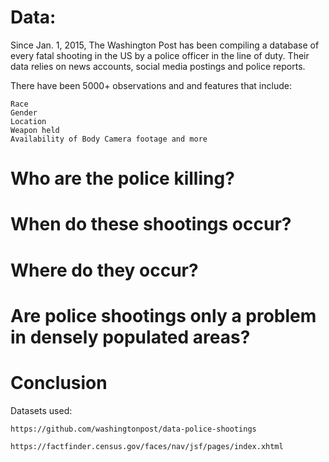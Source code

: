 # Data:

Since Jan. 1, 2015, The Washington Post has been compiling a database of every fatal shooting in the US by a police officer in the line of duty.  Their data relies on news accounts, social media postings and police reports.  

There have been 5000+ observations and and features that include:
    
    Race
    Gender
    Location
    Weapon held
    Availability of Body Camera footage and more


# Who are the police killing?



# When do these shootings occur?


# Where do they occur?


# Are police shootings only a problem in densely populated areas?


# Conclusion

Datasets used:  

    https://github.com/washingtonpost/data-police-shootings
                
    https://factfinder.census.gov/faces/nav/jsf/pages/index.xhtml 

